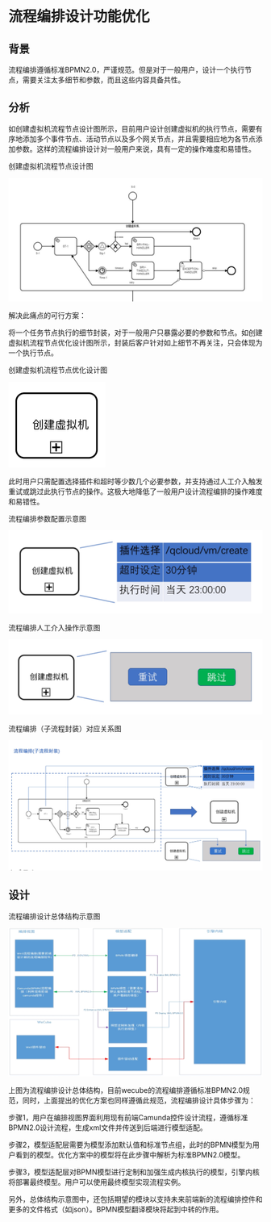 # 流程编排设计功能优化

## 背景   

流程编排遵循标准BPMN2.0，严谨规范。但是对于一般用户，设计一个执行节点，需要关注太多细节和参数，而且这些内容具备共性。

## 分析

如创建虚拟机流程节点设计图所示，目前用户设计创建虚拟机的执行节点，需要有序地添加多个事件节点、活动节点以及多个网关节点，并且需要相应地为各节点添加参数。这样的流程编排设计对一般用户来说，具有一定的操作难度和易错性。    

创建虚拟机流程节点设计图   

![process of creating vm not optimized](../images/process_of_creating_vm_not_optimized.png)
    
解决此痛点的可行方案：  

将一个任务节点执行的细节封装，对于一般用户只暴露必要的参数和节点。如创建虚拟机流程节点优化设计图所示，封装后客户针对如上细节不再关注，只会体现为一个执行节点。

创建虚拟机流程节点优化设计图

![process of creating vm optimized](../images/process_of_creating_vm_optimized.png)

此时用户只需配置选择插件和超时等少数几个必要参数，并支持通过人工介入触发重试或跳过此执行节点的操作。这极大地降低了一般用户设计流程编排的操作难度和易错性。

流程编排参数配置示意图

![process of creating vm setting paramters](../images/process_of_creating_vm_setting_paramters.png)

流程编排人工介入操作示意图

![process of creating vm selecting operating](../images/process_of_creating_vm_selecting_operating.png)

流程编排（子流程封装）对应关系图

![process of creating vm correspondence between optimized and not](../images/process_of_creating_vm_correspondence_between_optimized_and_not.png)


## 设计

流程编排设计总体结构示意图

![process architecture design](../images/process_architecture_design.png)

上图为流程编排设计总体结构，目前wecube的流程编排遵循标准BPMN2.0规范，同时，上面提出的优化方案也同样遵循此规范，流程编排设计具体步骤为：

步骤1，用户在编排视图界面利用现有前端Camunda控件设计流程，遵循标准BPMN2.0设计流程，生成xml文件并传送到后端进行模型适配。

步骤2，模型适配层需要为模型添加默认值和标准节点组，此时的BPMN模型为用户看到的模型。优化方案中的模型将在此步骤中解析为标准BPMN2.0模型。

步骤3，模型适配层对BPMN模型进行定制和加强生成内核执行的模型，引擎内核将部署最终模型。用户可以使用最终模型实现流程实例。

另外，总体结构示意图中，还包括期望的模块以支持未来前端新的流程编排控件和更多的文件格式（如json）。BPMN模型翻译模块将起到中转的作用。




